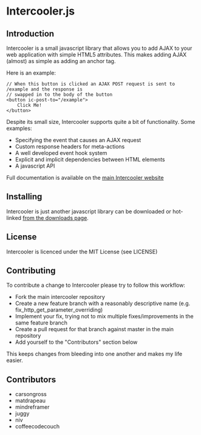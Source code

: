 # Intercooler.js

## Introduction

Intercooler is a small javascript library that allows you to add AJAX to your web application with
simple HTML5 attributes.  This makes adding AJAX (almost) as simple as adding an anchor tag.

Here is an example:

    // When this button is clicked an AJAX POST request is sent to /example and the response is
    // swapped in to the body of the button
    <button ic-post-to="/example">
        Click Me!
    </button>

Despite its small size, Intercooler supports quite a bit of functionality. Some examples:

* Specifying the event that causes an AJAX request
* Custom response headers for meta-actions
* A well developed event hook system
* Explicit and implicit dependencies between HTML elements
* A javascript API

Full documentation is available on the [main Intercooler website](http://intercoolerjs.org/)

## Installing

Intercooler is just another javascript library can be downloaded or hot-linked [from the downloads page](http://intercoolerjs.org/download.html).

## License

Intercooler is licenced under the MIT License (see LICENSE)

## Contributing

To contribute a change to Intercooler please try to follow this workflow:

* Fork the main intercooler repository
* Create a new feature branch with a reasonably descriptive name (e.g. fix_http_get_parameter_overriding)
* Implement your fix, trying not to mix multiple fixes/improvements in the same feature branch
* Create a pull request for that branch against master in the main repository
* Add yourself to the "Contributors" section below

This keeps changes from bleeding into one another and makes my life easier.

## Contributors

* carsongross
* matdrapeau
* mindreframer
* juggy
* niv
* coffeecodecouch


